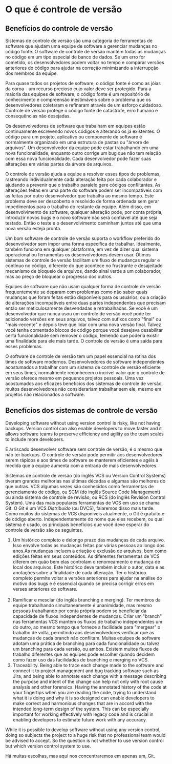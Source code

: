 # O que é controle de versão
## Benefícios do controle de versão
Sistemas de controle de versão são uma categoria de ferramentas de software que ajudam uma equipe de software a gerenciar mudanças no código fonte.
O software de controle de versão mantém todas as mudanças no código em um tipo especial de banco de dados. Se um erro for cometido, os desenvolvedores podem voltar no tempo e comparar versões anteriores do código para ajudar na correção minimizando a interrupção dos membros da equipe.

Para quase todos os projetos de software, o código fonte é como as jóias da coroa - um recurso precioso cujo valor deve ser protegido. Para a maioria das equipes de software, o código fonte é um repositório de conhecimento e compreensão inestimáveis sobre o problema que os desenvolvedores coletaram e refinaram através de um esforço cuidadoso. Controle de versão protege o código fonte de catástrofe, erro humano e consequências não desejadas.

Os desenvolvedores de software que trabalham em equipes estão continuamente escrevendo novos códigos e alterando os já existentes. O código para um projeto, aplicativo ou componente de software é normalmente organizado em uma estrutura de pastas ou "árvore de arquivos". Um desenvolvedor da equipe pode estar trabalhando em uma nova funcionalidade, enquanto outro corrige um bug que não tem relação com essa nova funcionalidade. Cada desenvolvedor pode fazer suas alterações em várias partes da árvore de arquivos.

O controle de versão ajuda a equipe a resolver esses tipos de problemas, rastreando individualmente cada alteração feita por cada colaborador e ajudando a prevenir que o trabalho paralelo gere códigos conflitantes. As alterações feitas em uma parte do software podem ser incompatíveis com as feitas por outro desenvolvedor que trabalha ao mesmo tempo. Este problema deve ser descoberto e resolvido de forma ordenada sem gerar impedimentos para o trabalho do restante da equipe. Além disso, em desenvolvimento de software, qualquer alteração pode, por conta própria, introduzir novos bugs e o novo software não será confiável até que seja testado. Então o teste e o desenvolvimento caminham juntos até que uma nova versão esteja pronta.

Um bom software de controle de versão suporta o workflow preferido do desenvolvedor sem impor uma forma específica de trabalhar. Idealmente, também funciona em qualquer plataforma, em vez de dizer qual sistema operacional ou ferramentas os desenvolvedores devem usar. Ótimos sistemas de controle de versão facilitam um fluxo de mudanças regular e contínuo no código, diferente do que acontece no frustrante e desajeitado mecanismo de bloqueio de arquivos, dando sinal verde a um colaborador, mas ao preço de bloquear o progresso dos outros.

Equipes de software que não usam qualquer forma de controle de versão frequentemente se deparam com problemas como não saber quais mudanças que foram feitas estão disponíveis para os usuários, ou a criação de alterações incompatíveis entre duas partes independentes que precisam então ser meticulosamente desvendadas e retrabalhadas. Se você é um desenvolvedor que nunca usou um controle de versão você pode ter adicionado versões em seus arquivos, talvez com sufixos como "final" ou "mais-recente" e depois teve que lidar com uma nova versão final. Talvez você tenha comentado blocos de código porque você desejava desabilitar certa funcionalidade sem remover o código, temendo que poderia existir uma finalidade para ele mais tarde. O controle de versão é uma saída para esses problemas.

O software de controle de versão tem um papel essencial na rotina dos times de software modernos. Desenvolvedores de software independentes acostumados a trabalhar com um sistema de controle de versão eficiente em seus times, normalmente reconhecem o incrível valor que o controle de versão oferece mesmo em pequenos projetos pessoais. Uma vez acostumados aos eficazes benefícios dos sistemas de controle de versão, muitos desenvolvedores não considerariam trabalhar sem ele, mesmo em projetos não relacionados a software.

## Benefícios dos sistemas de controle de versão

Developing software without using version control is risky, like not having backups. Version control can also enable developers to move faster and it allows software teams to preserve efficiency and agility as the team scales to include more developers.

É arriscado desenvolver software sem controle de versão, é o mesmo que não ter backups. O controle de versão pode permitir aos desenvolvedores serem rápidos e aos times de software se manterem eficientes e agéis à medida que a equipe aumenta com a entrada de mais desenvolvedores.

Sistemas de controle de versão (do inglês VCS ou Version Control Systems) tiveram grandes melhorias nas últimas décadas e algumas são melhores do que outras. VCS algumas vezes são conhecidos como ferramentas de gerenciamento de código, ou SCM (do inglês Source Code Management) ou ainda sistema de controle de revisão, ou RCS (do inglês Revision Control System). Uma das mais populares ferramentas de VCS em uso se chama Git. O Git é um VCS <i>Distribuído</i> (ou DVCS), falaremos disso mais tarde. Como muitos do sistemas de VCS disponíveis atualmente, o Git é gratuito e de código aberto. Independentemente do nome que eles recebem, ou qual sistema é usado, os principais benefícios que você deve esperar do controle de versão são os seguintes.

<ol>
<li>
Um histórico completo e delongo prazo das mudanças de cada arquivo. Isso envolve todas as mudanças feitas por várias pessoas ao longo dos anos.As mudanças incluem a criação e exclusão de arquivos, bem como edições feitas em seus conteúdos. As diferentes ferramentas de VCS diferem em quão bem elas controlam o renomeamento e mudança de local dos arquivos. Este histórico deve também incluir o autor, data e as anotações sobre a finalidade de cada alteração. Ter o histórico completo permite voltar a versões anteriores para ajudar na análise do motivo dos bugs e é essencial quando se precisa corrigir erros em verses anteriores do software.
</li>
    
<br>

<li>
Ramificar e mesclar (do inglês branching e merging). Ter membros da equipe trabalhando simultaneamente é unanimidade, mas mesmo pessoas trabalhando por conta própria podem se beneficiar da capacidade de fluxos independentes de mudanças. Criar um "branch" nas ferramentas VCS mantém os fluxos de trabalho independentes um do outro, ao mesmo tempo que fornece a facilidade para "mergear" o trabalho de volta, permitindo aos desenvolvedores verificar que as mudanças de cada branch não conflitam. Muitas equipes de software adotam uma prática de branching para cada funcionalidade ou talvez um branching para cada versão, ou ambos. Existem muitos fluxos de trabalho diferentes que as equipes pode escolher quando decidem como fazer uso das facilidades de branching e merging no VCS.
</li>


<li>Traceability. Being able to trace each change made to the software and connect it to project management and bug tracking software such as Jira, and being able to annotate each change with a message describing the purpose and intent of the change can help not only with root cause analysis and other forensics. Having the annotated history of the code at your fingertips when you are reading the code, trying to understand what it is doing and why it is so designed can enable developers to make correct and harmonious changes that are in accord with the intended long-term design of the system. This can be especially important for working effectively with legacy code and is crucial in enabling developers to estimate future work with any accuracy.</li>
</ol>

While it is possible to develop software without using any version control, doing so subjects the project to a huge risk that no professional team would be advised to accept. So the question is not whether to use version control but which version control system to use.

Há muitas escolhas, mas aqui nos concentraremos em apenas um, Git.

